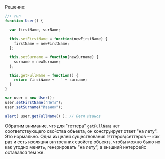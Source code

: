 Решение:

```js
//+ run
function User() {

  var firstName, surName;

  this.setFirstName = function(newFirstName) {
    firstName = newFirstName;
  };

  this.setSurname = function(newSurname) {
    surname = newSurname;
  };

  this.getFullName = function() {
    return firstName + ' ' + surname;
  }
}

var user = new User();
user.setFirstName("Петя");
user.setSurname("Иванов");

alert( user.getFullName() ); // Петя Иванов
```

Обратим внимание, что для "геттера" `getFullName` нет соответствующего свойства объекта, он конструирует ответ "на лету". Это нормально. Одна из целей существования геттеров/сеттеров -- как раз и есть изоляция внутренних свойств объекта, чтобы можно было их как угодно менять, генерировать "на лету", а внешний интерфейс оставался тем же.